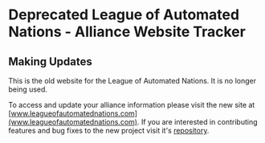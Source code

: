 # Deprecated League of Automated Nations - Alliance Website Tracker

## Making Updates

This is the old website for the League of Automated Nations. It is no longer being used.

To access and update your alliance information please visit the new site at [www.leagueofautomatednations.com](www.leagueofautomatednations.com). If you are interested in contributing features and bug fixes to the new project visit it's [repository](https://github.com/LeagueOfAutomatedNations/Screeps-LoAN).
